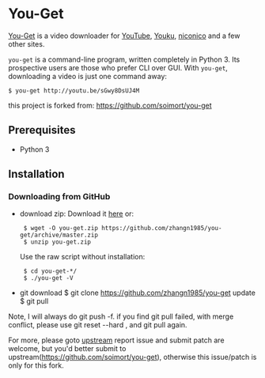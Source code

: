 # You-Get

[You-Get](http://www.soimort.org/you-get) is a video downloader for [YouTube](http://www.youtube.com), [Youku](http://www.youku.com), [niconico](http://www.nicovideo.jp) and a few other sites.

`you-get` is a command-line program, written completely in Python 3. Its prospective users are those who prefer CLI over GUI. With `you-get`, downloading a video is just one command away:

    $ you-get http://youtu.be/sGwy8DsUJ4M

this project is forked from: <https://github.com/soimort/you-get>

## Prerequisites

 * Python 3

## Installation

### Downloading from GitHub
 * download zip:
	Download it [here](https://github.com/zhangn1985/you-get/archive/master.zip) or:

		$ wget -O you-get.zip https://github.com/zhangn1985/you-get/archive/master.zip
		$ unzip you-get.zip

	Use the raw script without installation:

		$ cd you-get-*/
		$ ./you-get -V
  * git download
        $ git clone https://github.com/zhangn1985/you-get
    update
        $ git pull

  Note, I will always do git push -f. if you find git pull failed, with merge conflict, please use git reset --hard <commit id>, and git pull again.

For more, please goto [upstream](https://github.com/soimort/you-get)
report issue and submit patch are welcome, but you'd better submit to upstream(https://github.com/soimort/you-get), otherwise this issue/patch is only for this fork.

